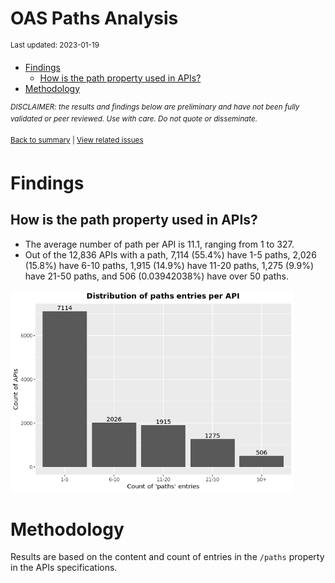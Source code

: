 OAS Paths Analysis
================
<sup>Last updated: 2023-01-19</sup>

- <a href="#findings" id="toc-findings">Findings</a>
  - <a href="#how-is-the-path-property-used-in-apis"
    id="toc-how-is-the-path-property-used-in-apis">How is the path property
    used in APIs?</a>
- <a href="#methodology" id="toc-methodology">Methodology</a>

<sup>*DISCLAIMER: the results and findings below are preliminary and
have not been fully validated or peer reviewed. Use with care. Do not
quote or disseminate.*</sup>

<sup>[Back to summary](oas_summary.md) \| [View related
issues](https://github.com/postman-open-technologies/knowledge-base/labels/oas%3Apaths)</sup>

# Findings

## How is the path property used in APIs?

- The average number of path per API is 11.1, ranging from 1 to 327.
- Out of the 12,836 APIs with a path, 7,114 (55.4%) have 1-5 paths,
  2,026 (15.8%) have 6-10 paths, 1,915 (14.9%) have 11-20 paths, 1,275
  (9.9%) have 21-50 paths, and 506 (0.03942038%) have over 50 paths.

<img src="oas_paths_files/figure-gfm/oas_paths_buckets_barplot-1.png" width="90%" />

# Methodology

Results are based on the content and count of entries in the `/paths`
property in the APIs specifications.
